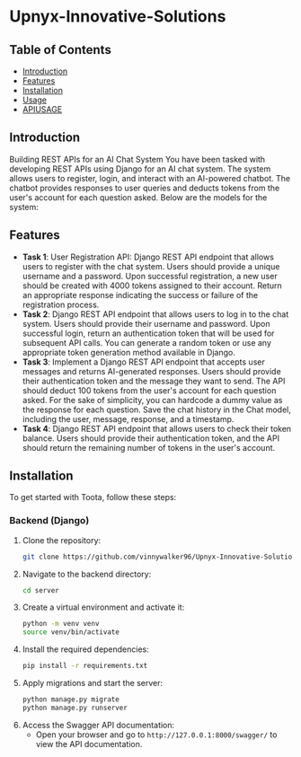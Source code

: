 # Upnyx-Innovative-Solutions

## Table of Contents
- [Introduction](#introduction)
- [Features](#features)
- [Installation](#installation)
- [Usage](#usage)
- [APIUSAGE](#apiusage)


## Introduction
  Building REST APIs for an AI Chat System
  You have been tasked with developing REST APIs using Django for an AI chat system. The system allows users to register, login, and interact with an AI-powered chatbot. The chatbot provides responses to user queries and deducts tokens from the user's account for each question asked. Below are the models for the system:

## Features
- **Task 1**: User Registration API: Django REST API endpoint that allows users to register with the chat system. Users should provide a unique username and a password. Upon successful registration, a new user should be created with 4000 tokens assigned to their account. Return an appropriate response indicating the success or failure of the registration process.
- **Task 2**: Django REST API endpoint that allows users to log in to the chat system. Users should provide their username and password. Upon successful login, return an authentication token that will be used for subsequent API calls. You can generate a random token or use any appropriate token generation method available in Django.
- **Task 3**: Implement a Django REST API endpoint that accepts user messages and returns AI-generated responses. Users should provide their authentication token and the message they want to send. The API should deduct 100 tokens from the user's account for each question asked. For the sake of simplicity, you can hardcode a dummy value as the response for each question. Save the chat history in the Chat model, including the user, message, response, and a timestamp.
- **Task 4**: Django REST API endpoint that allows users to check their token balance. Users should provide their authentication token, and the API should return the remaining number of tokens in the user's account.


## Installation
To get started with Toota, follow these steps:

### Backend (Django)
1. Clone the repository:
    ```bash
    git clone https://github.com/vinnywalker96/Upnyx-Innovative-Solutions.git
    ```
2. Navigate to the backend directory:
    ```bash
    cd server 
    ```
3. Create a virtual environment and activate it:
    ```bash
    python -m venv venv
    source venv/bin/activate
    ```
4. Install the required dependencies:
    ```bash
    pip install -r requirements.txt
    ```
5. Apply migrations and start the server:
    ```bash
    python manage.py migrate
    python manage.py runserver
    ```
6. Access the Swagger API documentation:
    - Open your browser and go to `http://127.0.0.1:8000/swagger/` to view the API documentation.

